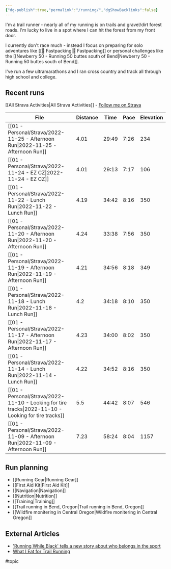 ```yaml
---
{"dg-publish":true,"permalink":"/running/","dgShowBacklinks":false}
---
```



I'm a trail runner - nearly all of my running is on trails and gravel/dirt forest roads. I'm lucky to live in a spot where I can hit the forest from my front door.

I currently don't race much - instead I focus on preparing for solo adventures like [[📘 Fastpacking\|📘 Fastpacking]] or personal challenges like the [[Newberry 50 - Running 50 buttes south of Bend\|Newberry 50 - Running 50 buttes south of Bend]].

I've run a few ultramarathons and I ran cross country and track all through high school and college.

## Recent runs

[[All Strava Activities\|All Strava Activities]] - [Follow me on Strava](https://www.strava.com/athletes/aaronjamesyoung)

| File                                                                                                   | Distance | Time  | Pace | Elevation |
| ------------------------------------------------------------------------------------------------------ | -------- | ----- | ---- | --------- |
| [[01 - Personal/Strava/2022-11-25 - Afternoon Run\|2022-11-25 - Afternoon Run]]                     | 4.01     | 29:49 | 7:26 | 234       |
| [[01 - Personal/Strava/2022-11-24 - EZ CZ\|2022-11-24 - EZ CZ]]                                     | 4.01     | 29:13 | 7:17 | 106       |
| [[01 - Personal/Strava/2022-11-22 - Lunch Run\|2022-11-22 - Lunch Run]]                             | 4.19     | 34:42 | 8:16 | 350       |
| [[01 - Personal/Strava/2022-11-20 - Afternoon Run\|2022-11-20 - Afternoon Run]]                     | 4.24     | 33:38 | 7:56 | 350       |
| [[01 - Personal/Strava/2022-11-19 - Afternoon Run\|2022-11-19 - Afternoon Run]]                     | 4.21     | 34:56 | 8:18 | 349       |
| [[01 - Personal/Strava/2022-11-18 - Lunch Run\|2022-11-18 - Lunch Run]]                             | 4.2      | 34:18 | 8:10 | 350       |
| [[01 - Personal/Strava/2022-11-17 - Afternoon Run\|2022-11-17 - Afternoon Run]]                     | 4.23     | 34:00 | 8:02 | 350       |
| [[01 - Personal/Strava/2022-11-14 - Lunch Run\|2022-11-14 - Lunch Run]]                             | 4.22     | 34:52 | 8:16 | 350       |
| [[01 - Personal/Strava/2022-11-10 - Looking for tire tracks\|2022-11-10 - Looking for tire tracks]] | 5.5      | 44:42 | 8:07 | 546       |
| [[01 - Personal/Strava/2022-11-09 - Afternoon Run\|2022-11-09 - Afternoon Run]]                     | 7.23     | 58:24 | 8:04 | 1157      |


## Run planning

* [[Running Gear\|Running Gear]]
* [[First Aid Kit\|First Aid Kit]]
* [[Navigation\|Navigation]]
* [[Nutrition\|Nutrition]]
* [[Training\|Training]]
* [[Trail running in Bend, Oregon\|Trail running in Bend, Oregon]]
* [[Wildfire monitering in Central Oregon\|Wildfire monitering in Central Oregon]]

## External Articles

- ['Running While Black' tells a new story about who belongs in the sport](https://www.npr.org/sections/health-shots/2022/11/16/1136216628/running-while-black-tells-a-new-story-about-who-belongs-in-the-sport)
- [What I Eat for Trail Running](https://www.youtube.com/watch?v=L0DgF0hoOhc)


#topic  